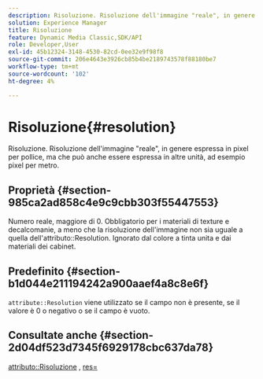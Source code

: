 ```yaml
---
description: Risoluzione. Risoluzione dell'immagine "reale", in genere espressa in pixel per pollice, ma che può anche essere espressa in altre unità, ad esempio pixel per metro.
solution: Experience Manager
title: Risoluzione
feature: Dynamic Media Classic,SDK/API
role: Developer,User
exl-id: 45b12324-3148-4530-82cd-0ee32e9f98f8
source-git-commit: 206e4643e3926cb85b4be2189743578f88180be7
workflow-type: tm+mt
source-wordcount: '102'
ht-degree: 4%

---
```


# Risoluzione{#resolution}

Risoluzione. Risoluzione dell&#39;immagine &quot;reale&quot;, in genere espressa in pixel per pollice, ma che può anche essere espressa in altre unità, ad esempio pixel per metro.

## Proprietà {#section-985ca2ad858c4e9c9cbb303f55447553}

Numero reale, maggiore di 0. Obbligatorio per i materiali di texture e decalcomanie, a meno che la risoluzione dell&#39;immagine non sia uguale a quella dell&#39;attributo::Resolution. Ignorato dal colore a tinta unita e dai materiali dei cabinet.

## Predefinito {#section-b1d044e211194242a900aaef4a8c8e6f}

`attribute::Resolution` viene utilizzato se il campo non è presente, se il valore è 0 o negativo o se il campo è vuoto.

## Consultate anche {#section-2d04df523d7345f6929178cbc637da78}

[attributo::Risoluzione](../../../../../ir-api/material-cat/image-rendering-api-ref/c-ir-material-catalog/c-ir-material-data-reference/r-ir-resolution-dataref.md#reference-09fe14e6bfbf4db6b7f4369fffecc806) , [res=](../../../../../ir-api/http-protocol/image-rendering-api-ref/c-ir-http-protocol-ref/c-ir-http-protocol-command-reference/r-ir-res.md#reference-0ad9de8887144c83a6db97b4994f7c04)
